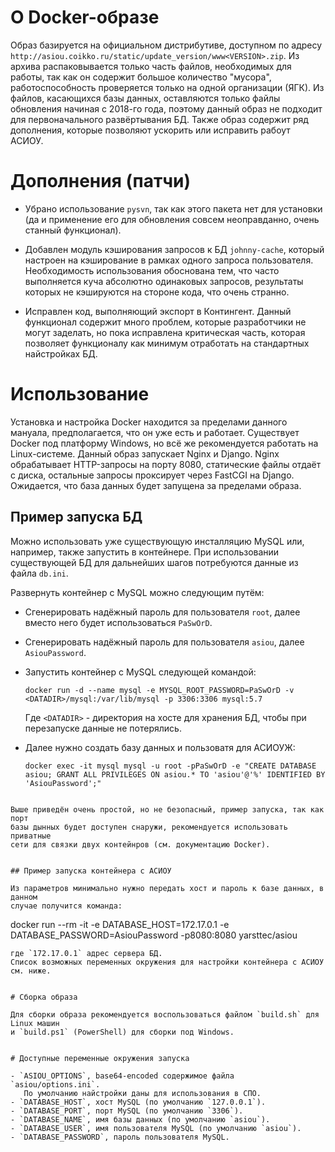 # О Docker-образе

Образ базируется на официальном дистрибутиве, доступном по адресу
`http://asiou.coikko.ru/static/update_version/www<VERSION>.zip`.
Из архива распаковывается только часть файлов, необходимых для работы,
так как он содержит большое количество "мусора", работоспособность
проверяется только на одной организации (ЯГК).
Из файлов, касающихся базы данных, оставляются только файлы обновления
начиная с 2018-го года, поэтому данный образ не подходит для первоначального
развёртывания БД.
Также образ содержит ряд дополнения, которые позволяют ускорить или
исправить рабоут АСИОУ.


# Дополнения (патчи)

- Убрано использование `pysvn`, так как этого пакета нет для установки
  (да и применение его для обновления совсем неоправданно, очень станный
  функционал).
  
- Добавлен модуль кэширования запросов к БД `johnny-cache`, который
  настроен на кэширование в рамках одного запроса пользователя.
  Необходимость использования обоснована тем, что часто выполняется куча
  абсолютно одинаковых запросов, результаты которых не кэшируются
  на стороне кода, что очень странно.

- Исправлен код, выполняющий экспорт в Контингент. Данный функционал
  содержит много проблем, которые разработчики не могут заделать, но
  пока исправлена критическая часть, которая позволяет функционалу
  как минимум отработать на стандартных найстройках БД.


# Использование

Установка и настройка Docker находится за пределами данного мануала,
предполагается, что он уже есть и работает. Существует Docker под
платформу Windows, но всё же рекомендуется работать на Linux-системе.
Данный образ запускает Nginx и Django. Nginx обрабатывает HTTP-запросы
на порту 8080, статические файлы отдаёт с диска, остальные запросы
проксирует через FastCGI на Django. Ожидается, что база данных будет
запущена за пределами образа.

## Пример запуска БД

Можно использовать уже существующую инсталляцию MySQL или, например,
также запустить в контейнере. При использовании существующей БД для
дальнейших шагов потребуются данные из файла `db.ini`.

Развернуть контейнер с MySQL можно следующим путём:

- Сгенерировать надёжный пароль для пользователя `root`, далее вместо него
  будет использоваться `PaSwOrD`.
- Сгенерировать надёжный пароль для пользователя `asiou`, далее `AsiouPassword`.
- Запустить контейнер с MySQL следующей командой:
  ```
  docker run -d --name mysql -e MYSQL_ROOT_PASSWORD=PaSwOrD -v <DATADIR>/mysql:/var/lib/mysql -p 3306:3306 mysql:5.7
  ```
  Где `<DATADIR>` - директория на хосте для хранения БД, чтобы при перезапуске
  данные не потерялись.

- Далее нужно создать базу данных и пользоватя для АСИОУЖ:
  ```
  docker exec -it mysql mysql -u root -pPaSwOrD -e "CREATE DATABASE asiou; GRANT ALL PRIVILEGES ON asiou.* TO 'asiou'@'%' IDENTIFIED BY 'AsiouPassword';"
 ```

Выше приведён очень простой, но не безопасный, пример запуска, так как порт
базы дынных будет доступен снаружи, рекомендуется использовать приватные
сети для связки двух контейнров (см. документацию Docker).


## Пример запуска контейнера с АСИОУ

Из параметров минимально нужно передать хост и пароль к базе данных, в данном
случае получится команда:
```
docker run --rm -it -e DATABASE_HOST=172.17.0.1 -e DATABASE_PASSWORD=AsiouPassword -p8080:8080 yarsttec/asiou
```
где `172.17.0.1` адрес сервера БД.
Список возможных переменных окружения для настройки контейнера с АСИОУ см. ниже.


# Сборка образа

Для сборки образа рекомендуется воспользоваться файлом `build.sh` для Linux машин
и `build.ps1` (PowerShell) для сборки под Windows.


# Доступные переменные окружения запуска

- `ASIOU_OPTIONS`, base64-encoded содержимое файла `asiou/options.ini`.
   По умолчанию найстройки даны для использования в СПО.
- `DATABASE_HOST`, хост MySQL (по умолчанию `127.0.0.1`).
- `DATABASE_PORT`, порт MySQL (по умолчанию `3306`).
- `DATABASE_NAME`, имя базы данных (по умолчанию `asiou`).
- `DATABASE_USER`, имя пользователя MySQL (по умолчанию `asiou`).
- `DATABASE_PASSWORD`, пароль пользователя MySQL.
